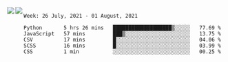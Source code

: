 <a href="https://github.com/anuraghazra/github-readme-stats">
  <img align="left" src="https://github-readme-stats.vercel.app/api?username=Tanesan&count_private=true&show_icons=true" />
</a>
<a href="https://github.com/anuraghazra/github-readme-stats">
  <img align="left" src="https://github-readme-stats.vercel.app/api/top-langs/?username=Tanesan" />
</a>

<!--START_SECTION:waka-->
```text
Week: 26 July, 2021 - 01 August, 2021

Python       5 hrs 26 mins   ███████████████████▒░░░░░   77.69 % 
JavaScript   57 mins         ███▒░░░░░░░░░░░░░░░░░░░░░   13.75 % 
CSV          17 mins         █░░░░░░░░░░░░░░░░░░░░░░░░   04.06 % 
SCSS         16 mins         █░░░░░░░░░░░░░░░░░░░░░░░░   03.99 % 
CSS          1 min           ░░░░░░░░░░░░░░░░░░░░░░░░░   00.25 % 
```
<!--END_SECTION:waka-->
